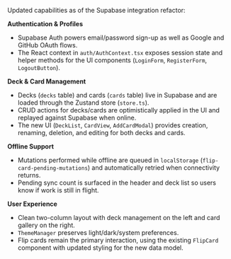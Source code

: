 Updated capabilities as of the Supabase integration refactor:

**Authentication & Profiles**

*   Supabase Auth powers email/password sign-up as well as Google and GitHub OAuth flows.
*   The React context in `auth/AuthContext.tsx` exposes session state and helper methods for the UI components (`LoginForm`, `RegisterForm`, `LogoutButton`).

**Deck & Card Management**

*   Decks (`decks` table) and cards (`cards` table) live in Supabase and are loaded through the Zustand store (`store.ts`).
*   CRUD actions for decks/cards are optimistically applied in the UI and replayed against Supabase when online.
*   The new UI (`DeckList`, `CardView`, `AddCardModal`) provides creation, renaming, deletion, and editing for both decks and cards.

**Offline Support**

*   Mutations performed while offline are queued in `localStorage` (`flip-card-pending-mutations`) and automatically retried when connectivity returns.
*   Pending sync count is surfaced in the header and deck list so users know if work is still in flight.

**User Experience**

*   Clean two-column layout with deck management on the left and card gallery on the right.
*   `ThemeManager` preserves light/dark/system preferences.
*   Flip cards remain the primary interaction, using the existing `FlipCard` component with updated styling for the new data model.
